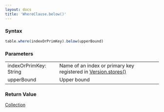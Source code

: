 ```yaml
---
layout: docs
title: 'WhereClause.below()'
---
```


### Syntax

```javascript
table.where(indexOrPrimKey).below(upperBound)
```

### Parameters
<table>
<tr><td>indexOrPrimKey: String</td><td>Name of an index or primary key registered in <a href="/docs/Version/Version.stores()">Version.stores()</a></td></tr>
<tr><td>upperBound</td><td>Upper bound</td></tr>
</table>

### Return Value

[Collection](/docs/Collection/Collection)
